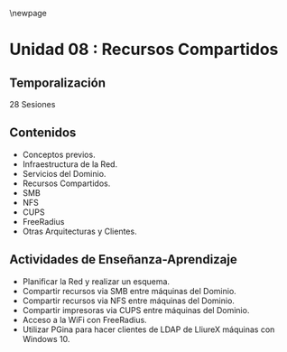 \newpage 
# Unidad 08 : Recursos Compartidos

## Temporalización

28 Sesiones

## Contenidos

* Conceptos previos.
* Infraestructura de la Red.
* Servicios del Dominio.
* Recursos Compartidos.
* SMB
* NFS
* CUPS
* FreeRadius
* Otras Arquitecturas y Clientes.

## Actividades de Enseñanza-Aprendizaje

* Planificar la Red y realizar un esquema.
* Compartir recursos via SMB entre máquinas del Dominio.
* Compartir recursos via NFS entre máquinas del Dominio.
* Compartir impresoras via CUPS entre máquinas del Dominio.
* Acceso a la WiFi con FreeRadius.
* Utilizar PGina para hacer clientes de LDAP de LliureX máquinas con Windows 10.
